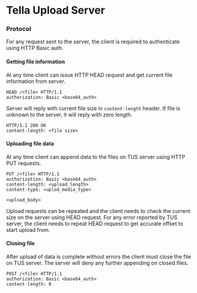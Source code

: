 # Tella Upload Server

### Protocol
For any request sent to the server, the client is required to authenticate using HTTP Basic auth.

#### Getting file information
At any time client can issue HTTP HEAD request and get current file information from server.
```http request
HEAD /<file> HTTP/1.1
authorization: Basic <base64_auth>
```
Server will reply with current file size in `content-length` header. If file is unknown to the server, it will reply with zero length.
```http request
HTTP/1.1 200 OK
content-length: <file size>
```

#### Uploading file data
At any time client can append data to the files on TUS server using HTTP PUT requests.
```http request
PUT /<file> HTTP/1.1
authorization: Basic <base64_auth>
content-length: <upload_length>
content-type: <uplod_media_type>

<upload_body>
```
Upload requests can be repeated and the client needs to check the current size on the server using HEAD request. For any error reported by TUS server, the client needs to repeat HEAD request to get accurate offset to start upload from.

#### Closing file
After upload of data is complete without errors the client must close the file on TUS server. The server will deny any further appending on closed files.
```http request
POST /<file> HTTP/1.1
authorization: Basic <base64_auth>
content-length: 0
```
